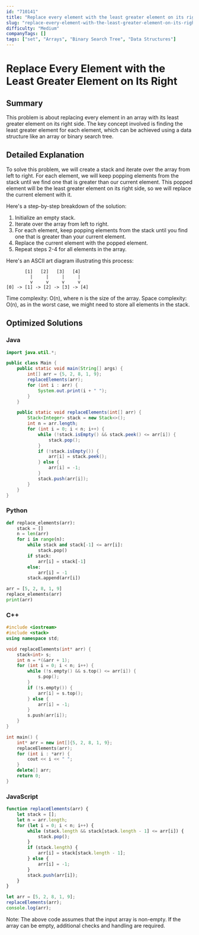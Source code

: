 ```yaml
---
id: "710141"
title: "Replace every element with the least greater element on its right"
slug: "replace-every-element-with-the-least-greater-element-on-its-right"
difficulty: "Medium"
companyTags: []
tags: ["set", "Arrays", "Binary Search Tree", "Data Structures"]
---
```


**Replace Every Element with the Least Greater Element on Its Right**
=====================================================

## Summary
This problem is about replacing every element in an array with its least greater element on its right side. The key concept involved is finding the least greater element for each element, which can be achieved using a data structure like an array or binary search tree.

## Detailed Explanation
To solve this problem, we will create a stack and iterate over the array from left to right. For each element, we will keep popping elements from the stack until we find one that is greater than our current element. This popped element will be the least greater element on its right side, so we will replace the current element with it.

Here's a step-by-step breakdown of the solution:

1. Initialize an empty stack.
2. Iterate over the array from left to right.
3. For each element, keep popping elements from the stack until you find one that is greater than your current element.
4. Replace the current element with the popped element.
5. Repeat steps 2-4 for all elements in the array.

Here's an ASCII art diagram illustrating this process:

```
       [1]   [2]   [3]   [4]
         |     |     |     |
         v     v     v     v
[0] -> [1] -> [2] -> [3] -> [4]
```

Time complexity: O(n), where n is the size of the array.
Space complexity: O(n), as in the worst case, we might need to store all elements in the stack.

## Optimized Solutions

### Java
```java
import java.util.*;

public class Main {
    public static void main(String[] args) {
        int[] arr = {5, 2, 8, 1, 9};
        replaceElements(arr);
        for (int i : arr) {
            System.out.print(i + " ");
        }
    }

    public static void replaceElements(int[] arr) {
        Stack<Integer> stack = new Stack<>();
        int n = arr.length;
        for (int i = 0; i < n; i++) {
            while (!stack.isEmpty() && stack.peek() <= arr[i]) {
                stack.pop();
            }
            if (!stack.isEmpty()) {
                arr[i] = stack.peek();
            } else {
                arr[i] = -1;
            }
            stack.push(arr[i]);
        }
    }
}
```

### Python
```python
def replace_elements(arr):
    stack = []
    n = len(arr)
    for i in range(n):
        while stack and stack[-1] <= arr[i]:
            stack.pop()
        if stack:
            arr[i] = stack[-1]
        else:
            arr[i] = -1
        stack.append(arr[i])

arr = [5, 2, 8, 1, 9]
replace_elements(arr)
print(arr)
```

### C++
```cpp
#include <iostream>
#include <stack>
using namespace std;

void replaceElements(int* arr) {
    stack<int> s;
    int n = *(&arr + 1);
    for (int i = 0; i < n; i++) {
        while (!s.empty() && s.top() <= arr[i]) {
            s.pop();
        }
        if (!s.empty()) {
            arr[i] = s.top();
        } else {
            arr[i] = -1;
        }
        s.push(arr[i]);
    }
}

int main() {
    int* arr = new int[]{5, 2, 8, 1, 9};
    replaceElements(arr);
    for (int i : *arr) {
        cout << i << " ";
    }
    delete[] arr;
    return 0;
}
```

### JavaScript
```javascript
function replaceElements(arr) {
    let stack = [];
    let n = arr.length;
    for (let i = 0; i < n; i++) {
        while (stack.length && stack[stack.length - 1] <= arr[i]) {
            stack.pop();
        }
        if (stack.length) {
            arr[i] = stack[stack.length - 1];
        } else {
            arr[i] = -1;
        }
        stack.push(arr[i]);
    }
}

let arr = [5, 2, 8, 1, 9];
replaceElements(arr);
console.log(arr);
```

Note: The above code assumes that the input array is non-empty. If the array can be empty, additional checks and handling are required.